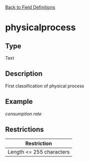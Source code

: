 [Back to Field Definitions](../../field_definition_overview)
# physicalprocess

## Type
Text

## Description


First classification of physical process 
## Example
*consumption rate*

## Restrictions
| Restriction |
| :---------: |
| Length <= 255 characters |

